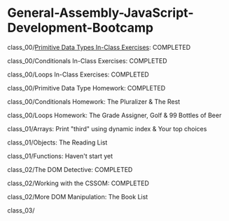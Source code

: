 # General-Assembly-JavaScript-Development-Bootcamp

class_00/[Primitive Data Types In-Class Exercises](https://github.com/ammr0110/General-Assembly-JavaScript-Development-Bootcamp/blob/878bde40544c4da58bc9b5edf7bbf49569a03b21/class_00/Primitive%20Data%20Type%20In-Class%20Exercises.js): COMPLETED

class_00/Conditionals In-Class Exercises: COMPLETED

class_00/Loops In-Class Exercises: COMPLETED

class_00/Primitive Data Type Homework: COMPLETED

class_00/Conditionals Homework: The Pluralizer & The Rest

class_00/Loops Homework: The Grade Assigner, Golf & 99 Bottles of Beer

class_01/Arrays: Print "third" using dynamic index & Your top choices

class_01/Objects: The Reading List

class_01/Functions: Haven't start yet

class_02/The DOM Detective: COMPLETED

class_02/Working with the CSSOM: COMPLETED

class_02/More DOM Manipulation: The Book List

class_03/
